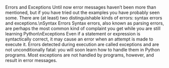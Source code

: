 Errors and Exceptions
Until now error messages haven’t been more than mentioned, but if you have tried out the examples you have probably seen some. There are (at least) two distinguishable kinds of errors: syntax errors and exceptions.\nSyntax Errors
Syntax errors, also known as parsing errors, are perhaps the most common kind of complaint you get while you are still learning Python\nExceptions
Even if a statement or expression is syntactically correct, it may cause an error when an attempt is made to execute it. Errors detected during execution are called exceptions and are not unconditionally fatal: you will soon learn how to handle them in Python programs. Most exceptions are not handled by programs, however, and result in error messages.
